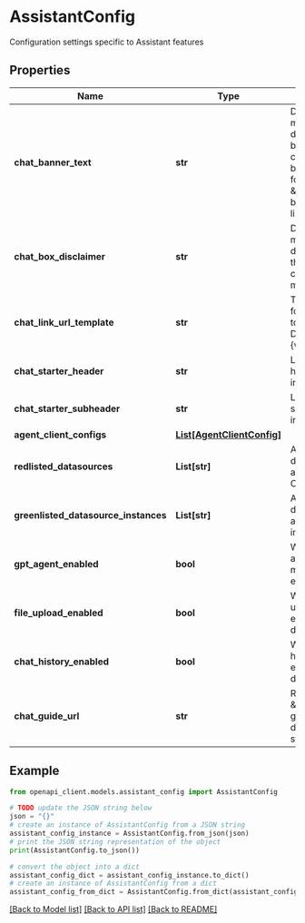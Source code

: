 # AssistantConfig

Configuration settings specific to Assistant features

## Properties

Name | Type | Description | Notes
------------ | ------------- | ------------- | -------------
**chat_banner_text** | **str** | Disclaimer message to be displayed as a banner on top of chat. This could be in markdown format with \&quot;\\n\&quot; between each line. | [optional] 
**chat_box_disclaimer** | **str** | Disclaimer message to be displayed below the chat box. This could be in markdown format. | [optional] 
**chat_link_url_template** | **str** | The URL to use for outbound links to Glean Chat. Defaults to {webAppUrl}/chat. | [optional] 
**chat_starter_header** | **str** | Label for the chat header during initial state. | [optional] 
**chat_starter_subheader** | **str** | Label for the chat subheader during initial state. | [optional] 
**agent_client_configs** | [**List[AgentClientConfig]**](AgentClientConfig.md) |  | [optional] 
**redlisted_datasources** | **List[str]** | A list of datasources that are disabled in Chat | [optional] 
**greenlisted_datasource_instances** | **List[str]** | A list of datasources that are always visible in Chat | [optional] 
**gpt_agent_enabled** | **bool** | Whether the GPT agent (general mode) for Chat is enabled | [optional] 
**file_upload_enabled** | **bool** | Whether file upload for Chat is enabled for the deployment | [optional] 
**chat_history_enabled** | **bool** | Whether the chat history for Chat is enabled for the deployment | [optional] 
**chat_guide_url** | **str** | Redirect URL for \&quot;Chat guide\&quot; in the default chat starter subheader | [optional] 

## Example

```python
from openapi_client.models.assistant_config import AssistantConfig

# TODO update the JSON string below
json = "{}"
# create an instance of AssistantConfig from a JSON string
assistant_config_instance = AssistantConfig.from_json(json)
# print the JSON string representation of the object
print(AssistantConfig.to_json())

# convert the object into a dict
assistant_config_dict = assistant_config_instance.to_dict()
# create an instance of AssistantConfig from a dict
assistant_config_from_dict = AssistantConfig.from_dict(assistant_config_dict)
```
[[Back to Model list]](../README.md#documentation-for-models) [[Back to API list]](../README.md#documentation-for-api-endpoints) [[Back to README]](../README.md)


